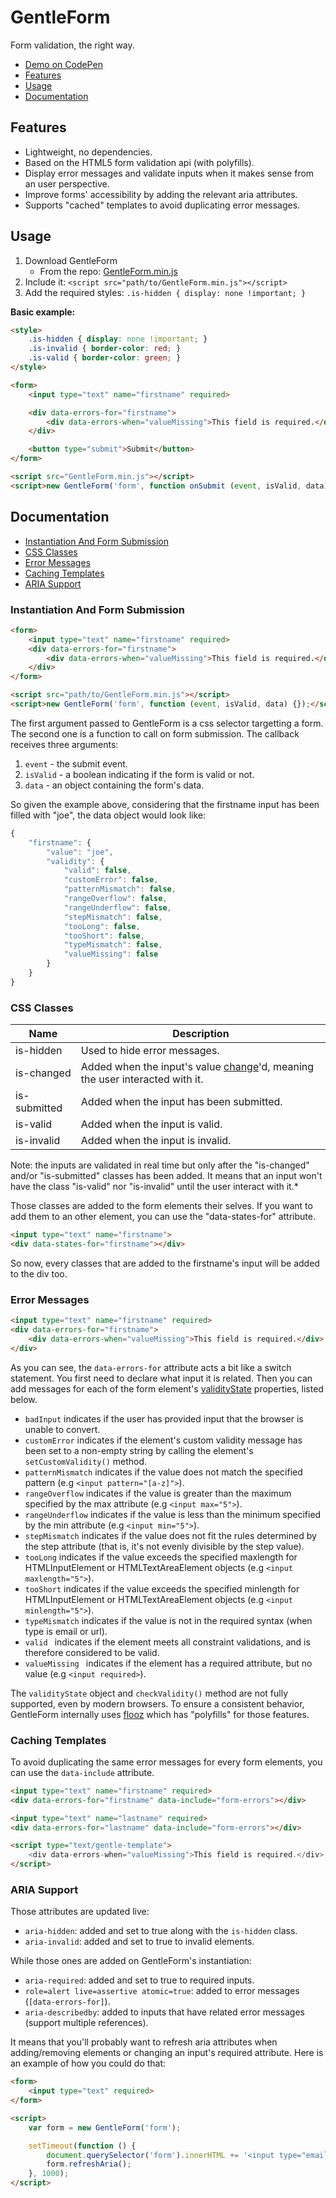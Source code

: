 # GentleForm

Form validation, the right way.

* [Demo on CodePen](http://codepen.io/Zhouzi/full/QbBzZp/)
* [Features](https://github.com/Zhouzi/GentleForm#features)
* [Usage](https://github.com/Zhouzi/GentleForm#usage)
* [Documentation](https://github.com/Zhouzi/GentleForm#documentation)

## Features

* Lightweight, no dependencies.
* Based on the HTML5 form validation api (with polyfills).
* Display error messages and validate inputs when it makes sense from an user perspective.
* Improve forms' accessibility by adding the relevant aria attributes.
* Supports "cached" templates to avoid duplicating error messages.

## Usage

1. Download GentleForm
    * From the repo: [GentleForm.min.js](https://raw.githubusercontent.com/Zhouzi/GentleForm/gh-pages/dist/GentleForm.min.js)
2. Include it: `<script src="path/to/GentleForm.min.js"></script>`
3. Add the required styles: `.is-hidden { display: none !important; }`

**Basic example:**

```html
<style>
    .is-hidden { display: none !important; }
    .is-invalid { border-color: red; }
    .is-valid { border-color: green; }
</style>

<form>
    <input type="text" name="firstname" required>

    <div data-errors-for="firstname">
        <div data-errors-when="valueMissing">This field is required.</div>
    </div>

    <button type="submit">Submit</button>
</form>

<script src="GentleForm.min.js"></script>
<script>new GentleForm('form', function onSubmit (event, isValid, data) {});</script>
```

## Documentation

* [Instantiation And Form Submission](https://github.com/Zhouzi/GentleForm#instantiation-and-form-submission)
* [CSS Classes](https://github.com/Zhouzi/GentleForm#css-classes)
* [Error Messages](https://github.com/Zhouzi/GentleForm#error-messages)
* [Caching Templates](https://github.com/Zhouzi/GentleForm#caching-templates)
* [ARIA Support](https://github.com/Zhouzi/GentleForm#aria-support)

### Instantiation And Form Submission

```html
<form>
    <input type="text" name="firstname" required>
    <div data-errors-for="firstname">
        <div data-errors-when="valueMissing">This field is required.</div>
    </div>
</form>

<script src="path/to/GentleForm.min.js"></script>
<script>new GentleForm('form', function (event, isValid, data) {});</script>
```

The first argument passed to GentleForm is a css selector targetting a form.
The second one is a function to call on form submission.
The callback receives three arguments:

1. `event` - the submit event.
2. `isValid` - a boolean indicating if the form is valid or not.
3. `data` - an object containing the form's data.

So given the example above, considering that the firstname input has been filled with "joe", the data object would look like:

```javascript
{
    "firstname": {
        "value": "joe",
        "validity": {
            "valid": false,
            "customError": false,
            "patternMismatch": false,
            "rangeOverflow": false,
            "rangeUnderflow": false,
            "stepMismatch": false,
            "tooLong": false,
            "tooShort": false,
            "typeMismatch": false,
            "valueMissing": false
        }
    }
}
```

### CSS Classes

Name         | Description
-------------|---------------------------------------------------------------------------
is-hidden    | Used to hide error messages.
is-changed   | Added when the input's value [change](https://developer.mozilla.org/en-US/docs/Web/Events/change)'d, meaning the user interacted with it.
is-submitted | Added when the input has been submitted.
is-valid     | Added when the input is valid.
is-invalid   | Added when the input is invalid.

Note: the inputs are validated in real time but only after the "is-changed" and/or "is-submitted" classes has been added.
It means that an input won't have the class "is-valid" nor "is-invalid" until the user interact with it.*

Those classes are added to the form elements their selves.
If you want to add them to an other element, you can use the "data-states-for" attribute.

```html
<input type="text" name="firstname">
<div data-states-for="firstname"></div>
```

So now, every classes that are added to the firstname's input will be added to the div too.

### Error Messages

```html
<input type="text" name="firstname" required>
<div data-errors-for="firstname">
    <div data-errors-when="valueMissing">This field is required.</div>
</div>
```

As you can see, the `data-errors-for` attribute acts a bit like a switch statement.
You first need to declare what input it is related.
Then you can add messages for each of the form element's [validityState](https://developer.mozilla.org/fr/docs/Web/API/ValidityState) properties, listed below.

* `badInput` indicates if the user has provided input that the browser is unable to convert.
* `customError` indicates if the element's custom validity message has been set to a non-empty string by calling the element's `setCustomValidity()` method.
* `patternMismatch` indicates if the value does not match the specified pattern (e.g `<input pattern="[a-z]">`).
* `rangeOverflow` indicates if the value is greater than the maximum specified by the max attribute (e.g `<input max="5">`).
* `rangeUnderflow` indicates if the value is less than the minimum specified by the min attribute (e.g `<input min="5">`).
* `stepMismatch` indicates if the value does not fit the rules determined by the step attribute (that is, it's not evenly divisible by the step value).
* `tooLong` indicates if the value exceeds the specified maxlength for HTMLInputElement or HTMLTextAreaElement objects (e.g `<input maxlength="5">`).
* `tooShort` indicates if the value exceeds the specified minlength for HTMLInputElement or HTMLTextAreaElement objects (e.g `<input minlength="5">`).
* `typeMismatch` indicates if the value is not in the required syntax (when type is email or url).
* `valid ` indicates if the element meets all constraint validations, and is therefore considered to be valid.
* `valueMissing ` indicates if the element has a required attribute, but no value (e.g `<input required>`).

The `validityState` object and `checkValidity()` method are not fully supported, even by modern browsers.
To ensure a consistent behavior, GentleForm internally uses [flooz]() which has "polyfills" for those features.

### Caching Templates

To avoid duplicating the same error messages for every form elements, you can use the `data-include` attribute.

```html
<input type="text" name="firstname" required>
<div data-errors-for="firstname" data-include="form-errors"></div>

<input type="text" name="lastname" required>
<div data-errors-for="lastname" data-include="form-errors"></div>

<script type="text/gentle-template">
    <div data-errors-when="valueMissing">This field is required.</div>
</script>
```

### ARIA Support

Those attributes are updated live:

* `aria-hidden`: added and set to true along with the `is-hidden` class.
* `aria-invalid`: added and set to true to invalid elements.

While those ones are added on GentleForm's instantiation:

* `aria-required`: added and set to true to required inputs.
* `role=alert live=assertive atomic=true`: added to error messages (`[data-errors-for]`).
* `aria-describedby`: added to inputs that have related error messages (support multiple references).

It means that you'll probably want to refresh aria attributes when adding/removing elements or changing an input's required attribute.
Here is an example of how you could do that:

```html
<form>
    <input type="text" required>
</form>

<script>
    var form = new GentleForm('form');

    setTimeout(function () {
        document.querySelector('form').innerHTML += '<input type="email" required>';
        form.refreshAria();
    }, 1000);
</script>
```
